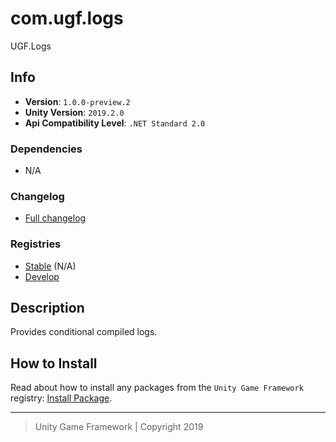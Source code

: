# com.ugf.logs

UGF.Logs

## Info

- **Version**: `1.0.0-preview.2`
- **Unity Version**: `2019.2.0`
- **Api Compatibility Level**: `.NET Standard 2.0`

### Dependencies

- N/A

### Changelog

- [Full changelog][1]

### Registries

- [Stable][2] (N/A)
- [Develop][3]

## Description

Provides conditional compiled logs.

## How to Install

Read about how to install any packages from the `Unity Game Framework` registry: [Install Package][4].

---
> Unity Game Framework | Copyright 2019

[1]: changelog.md
[2]: https://bintray.com/unity-game-framework/stable/com.ugf.logs
[3]: https://bintray.com/unity-game-framework/dev/com.ugf.logs
[4]: https://github.com/unity-game-framework/ugf-documentation/wiki/Install-Package
